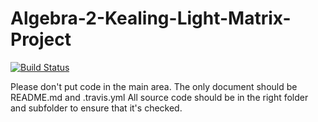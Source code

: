 # Algebra-2-Kealing-Light-Matrix-Project

[![Build Status](https://travis-ci.org/Wong12/Algebra-2-Kealing-Light-Matrix-Project.svg?branch=master)](https://travis-ci.org/Wong12/Algebra-2-Kealing-Light-Matrix-Project)

Please don't put code in the main area. The only document should be README.md and .travis.yml
All source code should be in the right folder and subfolder to ensure that it's checked.
